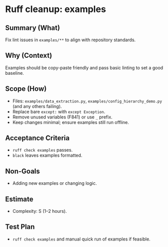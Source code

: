 # Ruff cleanup: examples

## Summary (What)
Fix lint issues in `examples/**` to align with repository standards.

## Why (Context)
Examples should be copy-paste friendly and pass basic linting to set a good baseline.

## Scope (How)
- Files: `examples/data_extraction.py`, `examples/config_hierarchy_demo.py` (and any others failing).
- Replace bare `except:` with `except Exception`.
- Remove unused variables (F841) or use `_` prefix.
- Keep changes minimal; ensure examples still run offline.

## Acceptance Criteria
- `ruff check examples` passes.
- `black` leaves examples formatted.

## Non-Goals
- Adding new examples or changing logic.

## Estimate
- Complexity: S (1–2 hours).

## Test Plan
- `ruff check examples` and manual quick run of examples if feasible.

